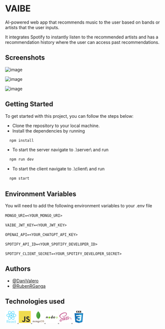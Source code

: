 # VAIBE

AI-powered web app that recommends music to the user based on bands or artists that the user inputs. 

It integrates Spotify to instantly listen to the recommended artists and has a recommendation history where the user can access past recommendations.

## Screenshots
![image](https://user-images.githubusercontent.com/114396949/236613614-261714d6-8194-4270-a0db-b03e0f8439fe.png)

![image](https://user-images.githubusercontent.com/114396949/236613951-e462ab5e-fbfe-4aa8-8c81-3a7c6e829a13.png)

![image](https://github.com/DaniValero/VAIBE/assets/114396949/7b081d11-7937-4bb4-99c1-1835c05b3cba)



## Getting Started

To get started with this project, you can follow the steps below:

- Clone the repository to your local machine.
- Install the dependencies by running 
```bash
  npm install
```

- To start the server navigate to .\server\ and run
```bash
  npm run dev
```

- To start the client navigate to .\client\ and run 
```bash
  npm start
```
## Environment Variables

You will need to add the following environment variables to your .env file

`MONGO_URI=<YOUR_MONGO_URI>`

`VAIBE_JWT_KEY=<YOUR_JWT_KEY>`

`OPENAI_API=<YOUR_CHATGPT_API_KEY>`

`SPOTIFY_API_ID=<YOUR_SPOTIFY_DEVELOPER_ID>`

`SPOTIFY_CLIENT_SECRET=<YOUR_SPOTIFY_DEVELOPER_SECRET>`

## Authors

- [@DaniValero](https://github.com/DaniValero)
- [@RubenRGanga](https://github.com/RubenRGanga)


## Technologies used

 <a href="https://reactjs.org/" target="_blank" rel="noreferrer"> <img src="https://raw.githubusercontent.com/devicons/devicon/master/icons/react/react-original-wordmark.svg" alt="react" width="40" height="40"/> </a> <a href="https://developer.mozilla.org/en-US/docs/Web/JavaScript" target="_blank" rel="noreferrer"> <img src="https://raw.githubusercontent.com/devicons/devicon/master/icons/javascript/javascript-original.svg" alt="javascript" width="40" height="40"/> </a> <a href="https://www.mongodb.com/" target="_blank" rel="noreferrer"> <img src="https://raw.githubusercontent.com/devicons/devicon/master/icons/mongodb/mongodb-original-wordmark.svg" alt="mongodb" width="40" height="40"/> </a>  <a href="https://nodejs.org" target="_blank" rel="noreferrer"> <img src="https://raw.githubusercontent.com/devicons/devicon/master/icons/nodejs/nodejs-original-wordmark.svg" alt="nodejs" width="40" height="40"/> </a>  <a href="https://sass-lang.com" target="_blank" rel="noreferrer"> <img src="https://raw.githubusercontent.com/devicons/devicon/master/icons/sass/sass-original.svg" alt="sass" width="40" height="40"/> </a> <a href="https://www.w3schools.com/css/" target="_blank" rel="noreferrer"> <img src="https://raw.githubusercontent.com/devicons/devicon/master/icons/css3/css3-original-wordmark.svg" alt="css3" width="40" height="40"/> </a>

